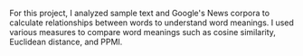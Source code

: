 For this project, I analyzed sample text and Google's News corpora to calculate relationships between words to understand word meanings. I used various measures to compare word meanings such as cosine similarity, Euclidean distance, and PPMI.

